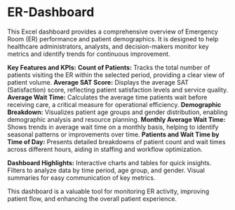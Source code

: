 # ER-Dashboard
This Excel dashboard provides a comprehensive overview of Emergency Room (ER) performance and patient demographics. It is designed to help healthcare administrators, analysts, and decision-makers monitor key metrics and identify trends for continuous improvement.

**Key Features and KPIs:**
**Count of Patients:** Tracks the total number of patients visiting the ER within the selected period, providing a clear view of patient volume.
**Average SAT Score:** Displays the average SAT (Satisfaction) score, reflecting patient satisfaction levels and service quality.
**Average Wait Time:** Calculates the average time patients wait before receiving care, a critical measure for operational efficiency.
**Demographic Breakdown:** Visualizes patient age groups and gender distribution, enabling demographic analysis and resource planning.
**Monthly Average Wait Time:** Shows trends in average wait time on a monthly basis, helping to identify seasonal patterns or improvements over time.
**Patients and Wait Time by Time of Day:** Presents detailed breakdowns of patient count and wait times across different hours, aiding in staffing and workflow optimization.

**Dashboard Highlights:**
Interactive charts and tables for quick insights.
Filters to analyze data by time period, age group, and gender.
Visual summaries for easy communication of key metrics.

This dashboard is a valuable tool for monitoring ER activity, improving patient flow, and enhancing the overall patient experience.
